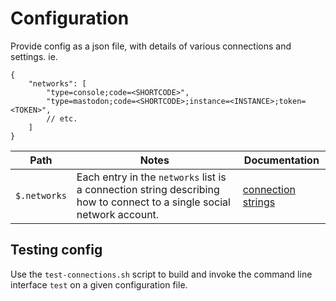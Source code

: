 # Configuration

Provide config as a json file, with details of various connections and settings. ie.

```jsonc
{
    "networks": [
        "type=console;code=<SHORTCODE>",
        "type=mastodon;code=<SHORTCODE>;instance=<INSTANCE>;token=<TOKEN>",
        // etc.
    ]
}
```

| Path | Notes | Documentation |
|-|-|-|
| `$.networks` | Each entry in the `networks` list is a connection string describing how to connect to a single social network account. | [connection strings](connection-strings.md) |

## Testing config

Use the `test-connections.sh` script to build and invoke the command line interface `test` on a given configuration file.
